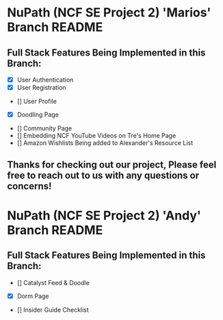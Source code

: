 # NuPath (NCF SE Project 2) 'Marios' Branch README

## Full Stack Features Being Implemented in this Branch:
- [x] User Authentication
- [x] User Registration
- [] User Profile
- [x] Doodling Page
- [] Community Page
- [] Embedding NCF YouTube Videos on Tre's Home Page
- [] Amazon Wishlists Being added to Alexander's Resource List

## Thanks for checking out our project, Please feel free to reach out to us with any questions or concerns!

# NuPath (NCF SE Project 2) 'Andy' Branch README

## Full Stack Features Being Implemented in this Branch:
- [] Catalyst Feed & Doodle 
- [x] Dorm Page
- [] Insider Guide Checklist
